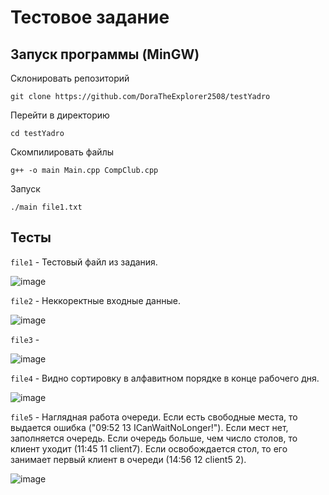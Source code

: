 # Тестовое задание
## Запуск программы (MinGW)
Склонировать репозиторий

```
git clone https://github.com/DoraTheExplorer2508/testYadro
```

Перейти в директорию

```
cd testYadro
```

Скомпилировать файлы

```
g++ -o main Main.cpp CompClub.cpp
```

Запуск

```
./main file1.txt
```

## Тесты

`file1` - Тестовый файл из задания.

![image](https://github.com/DoraTheExplorer2508/testYadro/assets/71318362/4ca23e7f-9fd9-46f6-9b55-623cf5a4a3b3)


`file2` - Неккоректные входные данные.

![image](https://github.com/DoraTheExplorer2508/testYadro/assets/71318362/f1d8f7fb-d07c-4c48-bf7e-dd6a11d8a703)


`file3` - 

![image](https://github.com/DoraTheExplorer2508/testYadro/assets/71318362/729c21d1-8e10-4636-8dcd-915c66df1e54)

`file4` - Видно сортировку в алфавитном порядке в конце рабочего дня.

![image](https://github.com/DoraTheExplorer2508/testYadro/assets/71318362/fde9dec0-5cc8-4efb-9151-5452aaa70b5a)

`file5` - Наглядная работа очереди. Если есть свободные места, то выдается ошибка ("09:52 13 ICanWaitNoLonger!"). Если мест нет, заполняется очередь. Если очередь больше, чем число столов, то клиент уходит (11:45 11 client7). Если освобождается стол, то его занимает первый клиент в очереди (14:56 12 client5 2).

![image](https://github.com/DoraTheExplorer2508/testYadro/assets/71318362/8ffa311f-2413-419e-9161-a2b2e2628bfb)




